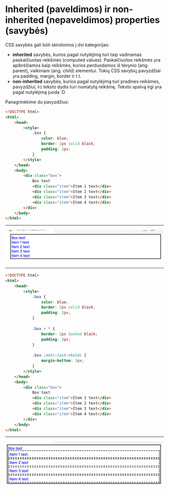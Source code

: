 # Inherited (paveldimos) ir non-inherited (nepaveldimos) properties (savybės)

CSS savybės gali būti skirstomos į dvi kategorijas:
* **inherited** savybės, kurios pagal nutylėjimą turi taip vadinamas paskaičiuotas reikšmės (computed values). Paskaičiuotos reikšmės yra apibrėžiamos kaip reikšmės, kurios perduodamos iš tėvynio (ang. parent), vaikiniam (ang. child) elementui. Tokių CSS savybių pavyzdžiai yra padding, margin, border ir t.t.
* **non-inherited** savybės, kurios pagal nutylėjimą turi pradines reikšmes, pavyzdžiui, `h1` teksto dydis turi numatytą reikšmę. Teksto spalvą irgi yra pagal nutylėjimą juoda :D

Panagrinėkime du pavyzdžius:

```html
<!DOCTYPE html>
<html>
    <head>
        <style>
            .box {
                color: blue;
                border: 2px solid black;
                padding: 2px;
            }
        </style>
    </head>
    <body>
        <div class="box">
            Box text
            <div class="item">Item 1 text</div>
            <div class="item">Item 2 text</div>
            <div class="item">Item 3 text</div>
            <div class="item">Item 4 text</div>
        </div>
    </body>
</html>
```

---

![Inherited (computed)](./image/inherited_properties.png)

---

```html
<!DOCTYPE html>
<html>
    <head>
        <style>
            .box {
                color: blue;
                border: 2px solid black;
                padding: 2px;
            }

            .box > * {
                border: 2px dashed black;
                padding: 3px;
            }

            .box :not(:last-child) {
                margin-bottom: 2px;
            }
        </style>
    </head>
    <body>
        <div class="box">
            Box text
            <div class="item">Item 1 text</div>
            <div class="item">Item 2 text</div>
            <div class="item">Item 3 text</div>
            <div class="item">Item 4 text</div>
        </div>
    </body>
</html>
```

---

![Non inherited propeties](./image/non-inherited-properties.png)